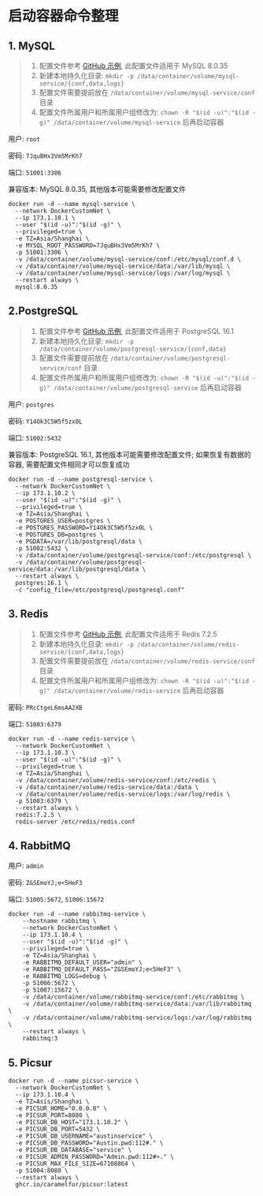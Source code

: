 # 启动容器命令整理

## 1. MySQL

> 1. 配置文件参考 [GitHub 示例](https://raw.githubusercontent.com/PrettiestFairy/personal/ReleaseMaster/scripts/docker/001-mysql/conf.d/mysql.cnf), 此配置文件适用于 MySQL 8.0.35
> 2. 新建本地持久化目录: `mkdir -p /data/container/volume/mysql-service/{conf,data,logs}`
> 3. 配置文件需要提前放在 `/data/container/volume/mysql-service/conf` 目录
> 4. 配置文件所属用户和所属用户组修改为:  `chown -R "$(id -u)":"$(id -g)" /data/container/volume/mysql-service` 后再启动容器

用户:  `root`

密码:  `7JquBHx3Vm5MrKh7`

端口:  `51001:3306`

兼容版本: MySQL 8.0.35, 其他版本可能需要修改配置文件

```shell
docker run -d --name mysql-service \
  --network DockerCustomNet \
  --ip 173.1.10.1 \
  --user "$(id -u)":"$(id -g)" \
  --privileged=true \
  -e TZ=Asia/Shanghai \
  -e MYSQL_ROOT_PASSWORD=7JquBHx3Vm5MrKh7 \
  -p 51001:3306 \
  -v /data/container/volume/mysql-service/conf:/etc/mysql/conf.d \
  -v /data/container/volume/mysql-service/data:/var/lib/mysql \
  -v /data/container/volume/mysql-service/logs:/var/log/mysql \
  --restart always \
  mysql:8.0.35
```

## 2.PostgreSQL

> 1. 配置文件参考 [GitHub 示例](https://raw.githubusercontent.com/PrettiestFairy/personal/ReleaseMaster/scripts/docker/002-postgresql/conf.d/postgresql.conf), 此配置文件适用于 PostgreSQL 16.1
> 2. 新建本地持久化目录: `mkdir -p /data/container/volume/postgresql-service/{conf,data}`
> 3. 配置文件需要提前放在 `/data/container/volume/postgresql-service/conf` 目录
> 4. 配置文件所属用户和所属用户组修改为:  `chown -R "$(id -u)":"$(id -g)" /data/container/volume/postgresql-service` 后再启动容器

用户: `postgres`

密码: `Y14Ok3C5W5f5zx0L`

端口: `51002:5432`

兼容版本: PostgreSQL 16.1, 其他版本可能需要修改配置文件;
如果恢复有数据的容器, 需要配置文件相同才可以恢复成功

```shell
docker run -d --name postgresql-service \
  --network DockerCustomNet \
  --ip 173.1.10.2 \
  --user "$(id -u)":"$(id -g)" \
  --privileged=true \
  -e TZ=Asia/Shanghai \
  -e POSTGRES_USER=postgres \
  -e POSTGRES_PASSWORD=Y14Ok3C5W5f5zx0L \
  -e POSTGRES_DB=postgres \
  -e PGDATA=/var/lib/postgresql/data \
  -p 51002:5432 \
  -v /data/container/volume/postgresql-service/conf:/etc/postgresql \
  -v /data/container/volume/postgresql-service/data:/var/lib/postgresql/data \
  --restart always \
  postgres:16.1 \
  -c "config_file=/etc/postgresql/postgresql.conf"
```

## 3. Redis

> 1. 配置文件参考 [GitHub 示例](https://raw.githubusercontent.com/PrettiestFairy/personal/ReleaseMaster/scripts/docker/003-redis/conf/redis.conf), 此配置文件适用于 Redis 7.2.5
> 2. 新建本地持久化目录: `mkdir -p /data/container/volume/redis-service/{conf,data,logs}`
> 3. 配置文件需要提前放在 `/data/container/volume/redis-service/conf` 目录
> 4. 配置文件所属用户和所属用户组修改为:  `chown -R "$(id -u)":"$(id -g)" /data/container/volume/redis-service` 后再启动容器

密码: `PRcCtgeL6msAA2XB`

端口: `51003:6379`

```shell
docker run -d --name redis-service \
  --network DockerCustomNet \
  --ip 173.1.10.3 \
  --user "$(id -u)":"$(id -g)" \
  --privileged=true \
  -e TZ=Asia/Shanghai \
  -v /data/container/volume/redis-service/conf:/etc/redis \
  -v /data/container/volume/redis-service/data:/data \
  -v /data/container/volume/redis-service/logs:/var/log/redis \
  -p 51003:6379 \
  --restart always \
  redis:7.2.5 \
  redis-server /etc/redis/redis.conf
```

## 4. RabbitMQ 

用户: `admin`

密码: `Z&SEmoYJ;e<5HeF3`

端口: `51005:5672`, `51006:15672`

```shell
docker run -d --name rabbitmq-service \
    --hostname rabbitmq \
    --network DockerCustomNet \
    --ip 173.1.10.4 \
    --user "$(id -u)":"$(id -g)" \
    --privileged=true \
    -e TZ=Asia/Shanghai \
    -e RABBITMQ_DEFAULT_USER="admin" \
    -e RABBITMQ_DEFAULT_PASS="Z&SEmoYJ;e<5HeF3" \
    -e RABBITMQ_LOGS=debug \
    -p 51006:5672 \
    -p 51007:15672 \
    -v /data/container/volume/rabbitmq-service/conf:/etc/rabbitmq \
    -v /data/container/volume/rabbitmq-service/data:/var/lib/rabbitmq \
    -v /data/container/volume/rabbitmq-service/logs:/var/log/rabbitmq \
    --restart always \
    rabbitmq:3

```

## 5. Picsur

```shell
docker run -d --name picsur-service \
  --network DockerCustomNet \
  --ip 173.1.10.4 \
  -e TZ=Asis/Shanghai \
  -e PICSUR_HOME="0.0.0.0" \
  -e PICSUR_PORT=8080 \
  -e PICSUR_DB_HOST="173.1.10.2" \
  -e PICSUR_DB_PORT=5432 \
  -e PICSUR_DB_USERNAME="austinservice" \
  -e PICSUR_DB_PASSWORD="Austin.pwd:112#." \
  -e PICSUR_DB_DATABASE="service" \
  -e PICSUR_ADMIN_PASSWORD="Admin.pwd:112#>." \
  -e PICSUR_MAX_FILE_SIZE=67108864 \
  -p 51004:8080 \
  --restart always \
  ghcr.io/caramelfur/picsur:latest
```
